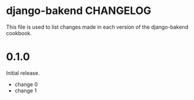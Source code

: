 # django-bakend CHANGELOG

This file is used to list changes made in each version of the django-bakend cookbook.

# 0.1.0

Initial release.

- change 0
- change 1

